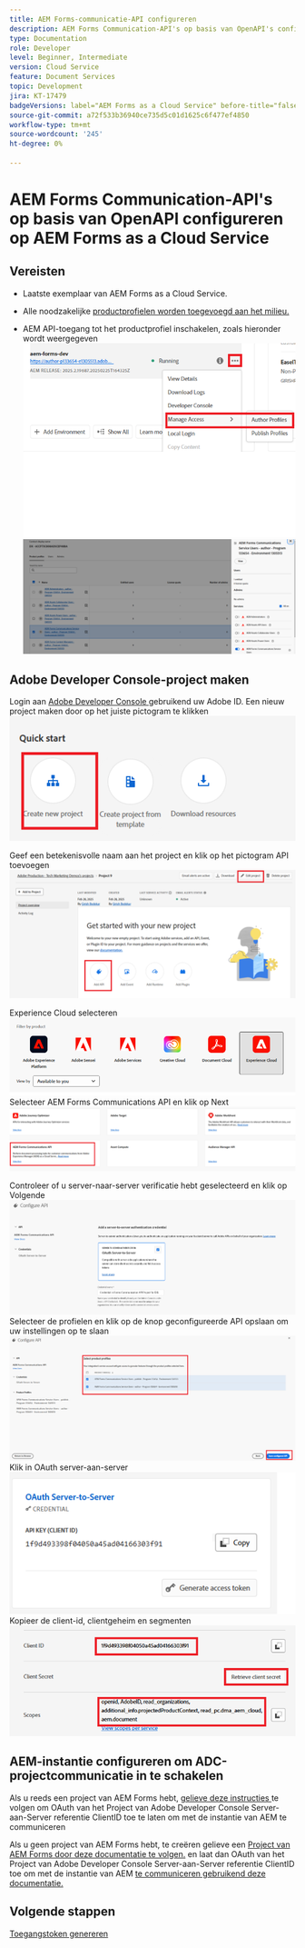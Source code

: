 ```yaml
---
title: AEM Forms-communicatie-API configureren
description: AEM Forms Communication-API's op basis van OpenAPI's configureren voor server-naar-server verificatie
type: Documentation
role: Developer
level: Beginner, Intermediate
version: Cloud Service
feature: Document Services
topic: Development
jira: KT-17479
badgeVersions: label="AEM Forms as a Cloud Service" before-title="false"
source-git-commit: a72f533b36940ce735d5c01d1625c6f477ef4850
workflow-type: tm+mt
source-wordcount: '245'
ht-degree: 0%

---
```


# AEM Forms Communication-API&#39;s op basis van OpenAPI configureren op AEM Forms as a Cloud Service

## Vereisten

* Laatste exemplaar van AEM Forms as a Cloud Service.
* Alle noodzakelijke [ productprofielen worden toegevoegd aan het milieu.](https://experienceleague.adobe.com/en/docs/experience-manager-learn/cloud-service/aem-apis/invoke-openapi-based-aem-apis)

* AEM API-toegang tot het productprofiel inschakelen, zoals hieronder wordt weergegeven
  ![ product_profile1 ](assets/product-profiles1.png)
  ![ product_profile ](assets/product-profiles.png)

## Adobe Developer Console-project maken

Login aan [ Adobe Developer Console ](https://developer.adobe.com/console/) gebruikend uw Adobe ID.
Een nieuw project maken door op het juiste pictogram te klikken
![ nieuw-project ](assets/new-project.png)

Geef een betekenisvolle naam aan het project en klik op het pictogram API toevoegen
![ nieuw-project ](assets/new-project2.png)

Experience Cloud selecteren
![ new-project3 ](assets/new-project3.png)
Selecteer AEM Forms Communications API en klik op Next
![ new-project4 ](assets/new-project4.png)

Controleer of u server-naar-server verificatie hebt geselecteerd en klik op Volgende
![ new-project5 ](assets/new-project5.png)
Selecteer de profielen en klik op de knop geconfigureerde API opslaan om uw instellingen op te slaan
![ new-project6 ](assets/new-project6.png)
Klik in OAuth server-aan-server
![ new-project7 ](assets/new-project7.png)
Kopieer de client-id, clientgeheim en segmenten
![ nieuw-project8 ](assets/new-project8.png)

## AEM-instantie configureren om ADC-projectcommunicatie in te schakelen

Als u reeds een project van AEM Forms hebt, [ gelieve deze instructies ](https://experienceleague.adobe.com/en/docs/experience-manager-learn/cloud-service/aem-apis/invoke-openapi-based-aem-apis) te volgen om OAuth van het Project van Adobe Developer Console Server-aan-Server referentie ClientID toe te laten om met de instantie van AEM te communiceren

Als u geen project van AEM Forms hebt, te creëren gelieve een [ Project van AEM Forms door deze documentatie te volgen.](https://experienceleague.adobe.com/en/docs/experience-manager-learn/cloud-service/forms/developing-for-cloud-service/getting-started) en laat dan OAuth van het Project van Adobe Developer Console Server-aan-Server referentie ClientID toe om met de instantie van AEM [ te communiceren gebruikend deze documentatie.](https://experienceleague.adobe.com/en/docs/experience-manager-learn/cloud-service/aem-apis/invoke-openapi-based-aem-apis)


## Volgende stappen

[Toegangstoken genereren](./generate-access-token.md)